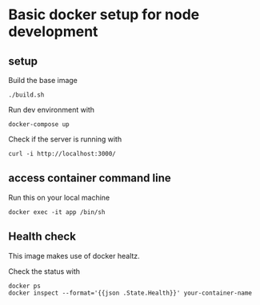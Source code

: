 # Basic docker setup for node development

## setup

Build the base image

```
./build.sh
```

Run dev environment with

```
docker-compose up
```

Check if the server is running with

```
curl -i http://localhost:3000/
```

## access container command line

Run this on your local machine

```
docker exec -it app /bin/sh
```

## Health check

This image makes use of docker healtz.

Check the status with

```
docker ps
docker inspect --format='{{json .State.Health}}' your-container-name
```

